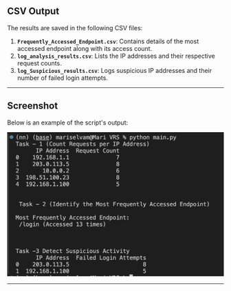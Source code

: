 ## CSV Output

The results are saved in the following CSV files:

1. **`Frequently_Accessed_Endpoint.csv`**: Contains details of the most accessed endpoint along with its access count.
2. **`log_analysis_results.csv`**: Lists the IP addresses and their respective request counts.
3. **`log_Suspicious_results.csv`**: Logs suspicious IP addresses and their number of failed login attempts.

---

## Screenshot

Below is an example of the script's output:

![Output Screenshot](https://raw.githubusercontent.com/Mari-selvam/VRS/refs/heads/main/output.png?token=GHSAT0AAAAAACOKKBDNW5SFOGY27UC3V2X4Z2P3NQA)

---

